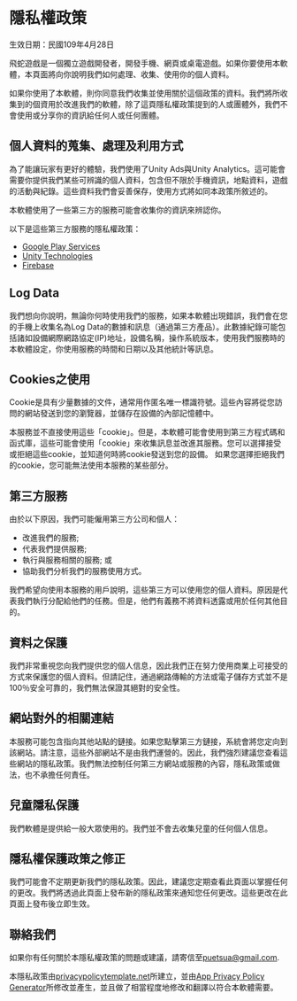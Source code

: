 # 隱私權政策

生效日期：民國109年4月28日

飛蛇遊戲是一個獨立遊戲開發者，開發手機、網頁或桌電遊戲。如果你要使用本軟體，本頁面將向你說明我們如何處理、收集、使用你的個人資料。

如果你使用了本軟體，則你同意我們收集並使用關於這個政策的資料。我們將所收集到的個資用於改進我們的軟體，除了這頁隱私權政策提到的人或團體外，我們不會使用或分享你的資訊給任何人或任何團體。

## 個人資料的蒐集、處理及利用方式

為了能讓玩家有更好的體驗，我們使用了Unity Ads與Unity Analytics。這可能會需要你提供我們某些可辨識的個人資料，包含但不限於手機資訊，地點資料，遊戲的活動與紀錄。這些資料我們會妥善保存，使用方式將如同本政策所敘述的。

本軟體使用了一些第三方的服務可能會收集你的資訊來辨認你。

以下是這些第三方服務的隱私權政策：

* [Google Play Services](https://www.google.com/policies/privacy/)
* [Unity Technologies](https://unity3d.com/legal/privacy-policy)
* [Firebase](https://firebase.google.com/support/privacy)

## Log Data

我們想向你說明，無論你何時使用我們的服務，如果本軟體出現錯誤，我們會在您的手機上收集名為Log Data的數據和訊息（通過第三方產品）。此數據紀錄可能包括諸如設備網際網路協定(IP)地址，設備名稱，操作系統版本，使用我們服務時的本軟體設定，你使用服務的時間和日期以及其他統計等訊息。

## Cookies之使用

Cookie是具有少量數據的文件，通常用作匿名唯一標識符號。這些內容將從您訪問的網站發送到您的瀏覽器，並儲存在設備的內部記憶體中。

本服務並不直接使用這些「cookie」。但是，本軟體可能會使用到第三方程式碼和函式庫，這些可能會使用「cookie」來收集訊息並改進其服務。您可以選擇接受或拒絕這些cookie，並知道何時將cookie發送到您的設備。 如果您選擇拒絕我們的cookie，您可能無法使用本服務的某些部分。

## 第三方服務

由於以下原因，我們可能僱用第三方公司和個人：

* 改進我們的服務;
* 代表我們提供服務;
* 執行與服務相關的服務; 或
* 協助我們分析我們的服務使用方式。

我們希望向使用本服務的用戶說明，這些第三方可以使用您的個人資料。原因是代表我們執行分配給他們的任務。但是，他們有義務不將資料透露或用於任何其他目的。

## 資料之保護

我們非常重視您向我們提供您的個人信息，因此我們正在努力使用商業上可接受的方式來保護您的個人資料。但請記住，通過網路傳輸的方法或電子儲存方式並不是100％安全可靠的，我們無法保證其絕對的安全性。

## 網站對外的相關連結

本服務可能包含指向其他站點的鏈接。如果您點擊第三方鏈接，系統會將您定向到該網站。請注意，這些外部網站不是由我們運營的。因此，我們強烈建議您查看這些網站的隱私政策。我們無法控制任何第三方網站或服務的內容，隱私政策或做法，也不承擔任何責任。

## 兒童隱私保護

我們軟體是提供給一般大眾使用的。我們並不會去收集兒童的任何個人信息。

## 隱私權保護政策之修正

我們可能會不定期更新我們的隱私政策。因此，建議您定期查看此頁面以掌握任何的更改。我們將透過此頁面上發布新的隱私政策來通知您任何更改。這些更改在此頁面上發布後立即生效。

## 聯絡我們

如果你有任何關於本隱私權政策的問題或建議，請寄信至[puetsua@gmail.com](mailto:puetsua@gmail.com).

本隱私政策由[privacypolicytemplate.net](https://privacypolicytemplate.net)所建立，並由[App Privacy Policy Generator](https://app-privacy-policy-generator.firebaseapp.com/)所修改並產生，並且做了相當程度地修改和翻譯以符合本軟體需要。
